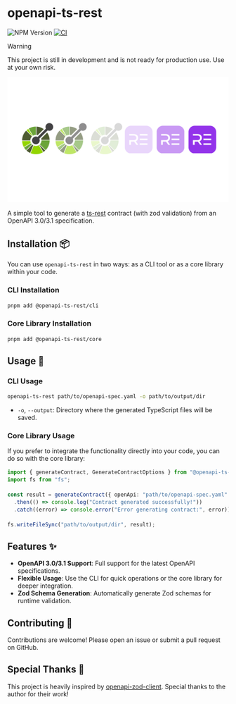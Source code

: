 # openapi-ts-rest

![NPM Version](https://img.shields.io/npm/v/%40openapi-ts-rest%2Fcore)
[![CI](https://github.com/Carminepo2/openapi-ts-rest/actions/workflows/ci.yml/badge.svg)](https://github.com/Carminepo2/openapi-ts-rest/actions/workflows/ci.yml)

> [!WARNING]  
> This project is still in development and is not ready for production use.
> Use at your own risk.

<p align="center">
  <img src="./assets/images/openapi-ts-rest-avatar-light.png" />
</p>

A simple tool to generate a [ts-rest](https://github.com/ts-rest/ts-rest) contract (with zod validation) from an OpenAPI 3.0/3.1 specification.

## Installation 📦

You can use `openapi-ts-rest` in two ways: as a CLI tool or as a core library within your code.

### CLI Installation

```sh
pnpm add @openapi-ts-rest/cli
```

### Core Library Installation

```sh
pnpm add @openapi-ts-rest/core
```

## Usage 🚀

### CLI Usage

```sh
openapi-ts-rest path/to/openapi-spec.yaml -o path/to/output/dir
```

- `-o`, `--output`: Directory where the generated TypeScript files will be saved.

### Core Library Usage

If you prefer to integrate the functionality directly into your code, you can do so with the core library:

```typescript
import { generateContract, GenerateContractOptions } from "@openapi-ts-rest/core";
import fs from "fs";

const result = generateContract({ openApi: "path/to/openapi-spec.yaml" })
  .then(() => console.log("Contract generated successfully!"))
  .catch((error) => console.error("Error generating contract:", error));

fs.writeFileSync("path/to/output/dir", result);
```

## Features ✨

- **OpenAPI 3.0/3.1 Support**: Full support for the latest OpenAPI specifications.
- **Flexible Usage**: Use the CLI for quick operations or the core library for deeper integration.
- **Zod Schema Generation**: Automatically generate Zod schemas for runtime validation.

## Contributing 🤝

Contributions are welcome! Please open an issue or submit a pull request on GitHub.

## Special Thanks 🙏

This project is heavily inspired by [openapi-zod-client](https://github.com/astahmer/openapi-zod-client).
Special thanks to the author for their work!
